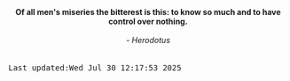 
<div align="center"><b><span>Of all men's miseries the bitterest is this: to know so much and to have control over nothing. </span></b><br><br><i> - Herodotus</i></div>
<br><br><kbd>Last updated:Wed Jul 30 12:17:53 2025</kbd>